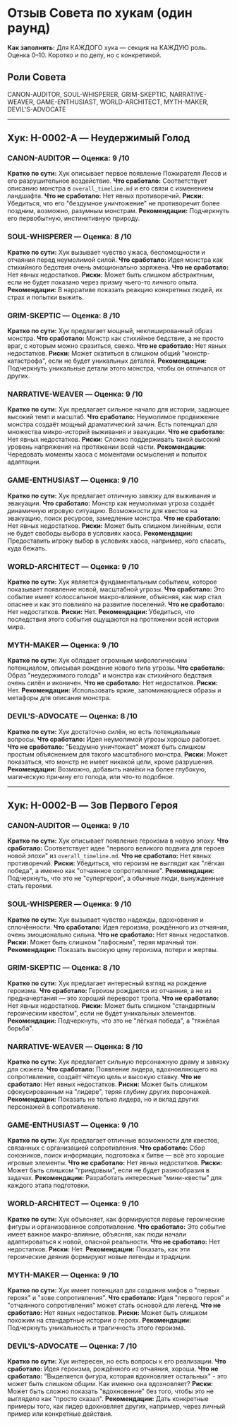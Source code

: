 # Отзыв Совета по хукам (один раунд)

**Как заполнять:** Для КАЖДОГО хука — секция на КАЖДУЮ роль. Оценка 0–10. Коротко и по делу, но с конкретикой.

## Роли Совета
CANON-AUDITOR, SOUL-WHISPERER, GRIM-SKEPTIC, NARRATIVE-WEAVER, GAME-ENTHUSIAST, WORLD-ARCHITECT, MYTH-MAKER, DEVIL'S-ADVOCATE

---

## Хук: H-0002-A — Неудержимый Голод

### CANON-AUDITOR — Оценка: 9 /10
**Кратко по сути:** Хук описывает первое появление Пожирателя Лесов и его разрушительное воздействие.
**Что сработало:** Соответствует описанию монстра в `overall_timeline.md` и его связи с изменением ландшафта.
**Что не сработало:** Нет явных противоречий.
**Риски:** Убедиться, что его "бездумное уничтожение" не противоречит более поздним, возможно, разумным монстрам.
**Рекомендации:** Подчеркнуть его первобытную, инстинктивную природу.

### SOUL-WHISPERER — Оценка: 8 /10
**Кратко по сути:** Хук вызывает чувство ужаса, беспомощности и отчаяния перед неумолимой силой.
**Что сработало:** Идея монстра как стихийного бедствия очень эмоционально заряжена.
**Что не сработало:** Нет явных недостатков.
**Риски:** Может быть слишком абстрактным, если не будет показано через призму чьего-то личного опыта.
**Рекомендации:** В нарративе показать реакцию конкретных людей, их страх и попытки выжить.

### GRIM-SKEPTIC — Оценка: 8 /10
**Кратко по сути:** Хук предлагает мощный, неклишированный образ монстра.
**Что сработало:** Монстр как стихийное бедствие, а не просто враг, с которым можно сразиться, свежо.
**Что не сработало:** Нет явных недостатков.
**Риски:** Может скатиться в слишком общий "монстр-катастрофа", если не будет уникальных деталей.
**Рекомендации:** Подчеркнуть уникальные детали этого монстра, чтобы он отличался от других.

### NARRATIVE-WEAVER — Оценка: 9 /10
**Кратко по сути:** Хук предлагает сильное начало для истории, задающее высокий темп и масштаб.
**Что сработало:** Неумолимое продвижение монстра создаёт мощный драматический зачин. Есть потенциал для множества микро-историй выживания и эвакуации.
**Что не сработало:** Нет явных недостатков.
**Риски:** Сложно поддерживать такой высокий уровень напряжения на протяжении всей части.
**Рекомендации:** Чередовать моменты хаоса с моментами осмысления и попыток адаптации.

### GAME-ENTHUSIAST — Оценка: 9 /10
**Кратко по сути:** Хук предлагает отличную завязку для выживания и эвакуации.
**Что сработало:** Монстр как неумолимая угроза создаёт динамичную игровую ситуацию. Возможности для квестов на эвакуацию, поиск ресурсов, замедление монстра.
**Что не сработало:** Нет явных недостатков.
**Риски:** Может быть слишком линейным, если не будет свободы выбора в условиях хаоса.
**Рекомендации:** Предоставить игроку выбор в условиях хаоса, например, кого спасать, куда бежать.

### WORLD-ARCHITECT — Оценка: 9 /10
**Кратко по сути:** Хук является фундаментальным событием, которое показывает появление новой, масштабной угрозы.
**Что сработало:** Это событие имеет колоссальное макро-влияние, объясняя, как мир стал опаснее и как это повлияло на развитие поселений.
**Что не сработало:** Нет недостатков.
**Риски:** Нет.
**Рекомендации:** Убедиться, что последствия этого события ощущаются на протяжении всей истории мира.

### MYTH-MAKER — Оценка: 9 /10
**Кратко по сути:** Хук обладает огромным мифологическим потенциалом, описывая рождение нового типа угрозы.
**Что сработало:** Образ "неудержимого голода" и монстра как стихийного бедствия очень силён и иконичен.
**Что не сработало:** Нет недостатков.
**Риски:** Нет.
**Рекомендации:** Использовать яркие, запоминающиеся образы и метафоры для описания монстра.

### DEVIL'S-ADVOCATE — Оценка: 8 /10
**Кратко по сути:** Хук достаточно силён, но есть потенциальные вопросы.
**Что сработало:** Идея неумолимой угрозы хорошо работает.
**Что не сработало:** "Бездумно уничтожает" может быть слишком простым объяснением для такого масштабного монстра.
**Риски:** Может показаться, что монстр не имеет никакой цели, кроме разрушения.
**Рекомендации:** Возможно, добавить намёки на более глубокую, магическую причину его голода, или что-то подобное.

---

## Хук: H-0002-B — Зов Первого Героя

### CANON-AUDITOR — Оценка: 9 /10
**Кратко по сути:** Хук описывает появление героизма в новую эпоху.
**Что сработало:** Соответствует идее "первого великого подвига для героев новой эпохи" из `overall_timeline.md`.
**Что не сработало:** Нет явных противоречий.
**Риски:** Убедиться, что героизм не выглядит как "лёгкая победа", а именно как "отчаянное сопротивление".
**Рекомендации:** Подчеркнуть, что это не "супергерои", а обычные люди, вынужденные стать героями.

### SOUL-WHISPERER — Оценка: 9 /10
**Кратко по сути:** Хук вызывает чувство надежды, вдохновения и сплочённости.
**Что сработало:** Идея героизма, рождённого из отчаяния, очень эмоционально сильна.
**Что не сработало:** Нет явных недостатков.
**Риски:** Может быть слишком "пафосным", теряя мрачный тон.
**Рекомендации:** Показать высокую цену героизма, потери и жертвы.

### GRIM-SKEPTIC — Оценка: 8 /10
**Кратко по сути:** Хук предлагает интересный взгляд на рождение героизма.
**Что сработало:** Героизм рождается из отчаяния, а не из предначертания — это хороший переворот тропа.
**Что не сработало:** Нет явных недостатков.
**Риски:** Может быть слишком "стандартным героическим квестом", если не будет уникальных элементов.
**Рекомендации:** Подчеркнуть, что это не "лёгкая победа", а "тяжёлая борьба".

### NARRATIVE-WEAVER — Оценка: 8 /10
**Кратко по сути:** Хук предлагает сильную персонажную драму и завязку для сюжета.
**Что сработало:** Появление лидера, вдохновляющего на сопротивление, создаёт чёткую цель и высокую ставку.
**Что не сработало:** Нет явных недостатков.
**Риски:** Может быть слишком сфокусированным на "лидере", теряя глубину других персонажей.
**Рекомендации:** Показать не только лидера, но и вклад других персонажей в сопротивление.

### GAME-ENTHUSIAST — Оценка: 9 /10
**Кратко по сути:** Хук предлагает отличные возможности для квестов, связанных с организацией сопротивления.
**Что сработало:** Сбор союзников, поиск информации, подготовка к битве — всё это хорошие игровые элементы.
**Что не сработало:** Нет явных недостатков.
**Риски:** Может быть слишком "гриндовым", если не будет разнообразия в задачах.
**Рекомендации:** Разработать интересные "мини-квесты" для каждого этапа подготовки.

### WORLD-ARCHITECT — Оценка: 9 /10
**Кратко по сути:** Хук объясняет, как формируются первые героические фигуры и организованное сопротивление.
**Что сработало:** Это событие имеет важное макро-влияние, объясняя, как люди начали адаптироваться к новой, опасной реальности.
**Что не сработало:** Нет недостатков.
**Риски:** Нет.
**Рекомендации:** Показать, как эти героические деяния формируют новые легенды и традиции.

### MYTH-MAKER — Оценка: 9 /10
**Кратко по сути:** Хук имеет потенциал для создания мифов о "первых героях" и "зове сопротивления".
**Что сработало:** Идея "первого героя" и "отчаянного сопротивления" может стать основой для легенд.
**Что не сработало:** Нет явных недостатков.
**Риски:** Может быть слишком похожим на стандартные истории о героях.
**Рекомендации:** Подчеркнуть уникальность и трагичность этого героизма.

### DEVIL'S-ADVOCATE — Оценка: 7 /10
**Кратко по сути:** Хук интересен, но есть вопросы к его реализации.
**Что сработало:** Идея героизма, рождённого из отчаяния, хороша.
**Что не сработало:** "Выделяется фигура, которая вдохновляет остальных" - это может быть слишком общим. Как именно она вдохновляет?
**Риски:** Может быть сложно показать "вдохновение" без того, чтобы это не выглядело как "просто сказал".
**Рекомендации:** Дать конкретные примеры того, как лидер вдохновляет других, например, через личный пример или конкретные действия.

